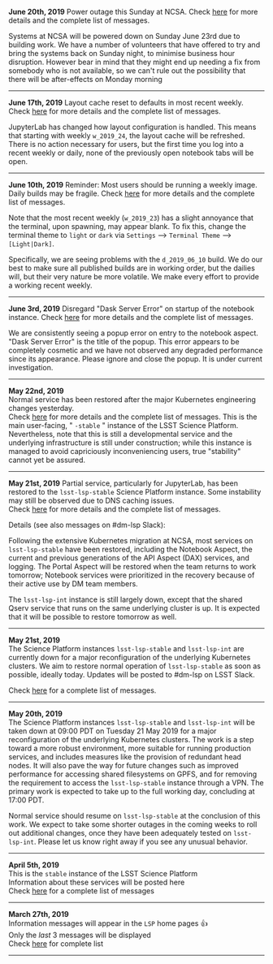 **June 20th, 2019**
Power outage this Sunday at NCSA.
Check [here](https://github.com/lsst-dm/lsp-landing-page/blob/master/motd/stable.md) for more details and the complete list of messages.

Systems at NCSA will be powered down on Sunday June 23rd due to building work. We have a number of volunteers that have offered to try and bring the systems back on Sunday night, to minimise business hour disruption. However bear in mind that they might end up needing a fix from somebody who is not available, so we can't rule out the possibility that there will be after-effects on Monday morning

---
**June 17th, 2019**
Layout cache reset to defaults in most recent weekly.
Check [here](https://github.com/lsst-dm/lsp-landing-page/blob/master/motd/stable.md) for more details and the complete list of messages.

JupyterLab has changed how layout configuration is handled.
This means that starting with weekly `w_2019_24`, the layout cache will be refreshed.
There is no action necessary for users, but the first time you log into a recent weekly or daily, none of the previously open notebook tabs will be open.

---
**June 10th, 2019**
Reminder: Most users should be running a weekly image.
Daily builds may be fragile.
Check [here](https://github.com/lsst-dm/lsp-landing-page/blob/master/motd/stable.md) for more details and the complete list of messages.

Note that the most recent weekly (`w_2019_23`) has a slight annoyance that the terminal, upon spawning, may appear blank.
To fix this, change the terminal theme to `light` or `dark` via `Settings` --> `Terminal Theme` --> `[Light|Dark]`.

Specifically, we are seeing problems with the `d_2019_06_10` build.
We do our best to make sure all published builds are in working order, but the dailies will, but their very nature be more volatile.
We make every effort to provide a working recent weekly.

---
**June 3rd, 2019**
Disregard "Dask Server Error" on startup of the notebook instance.
Check [here](https://github.com/lsst-dm/lsp-landing-page/blob/master/motd/stable.md) for more details and the complete list of messages.

We are consistently seeing a popup error on entry to the notebook aspect.
"Dask Server Error" is the title of the popup.
This error appears to be completely cosmetic and we have not observed any degraded performance since its appearance.
Please ignore and close the popup.
It is under current investigation.

---
**May 22nd, 2019**  
Normal service has been restored after the major Kubernetes engineering changes yesterday.  
Check [here](https://github.com/lsst-dm/lsp-landing-page/blob/master/motd/stable.md) for more details and the complete list of messages.
This is the main user-facing, " `-stable` " instance of the LSST Science Platform.  Nevertheless, note that this is still a developmental service and the underlying infrastructure is still under construction; while this instance is managed to avoid capriciously inconveniencing users, true "stability" cannot yet be assured.

---
**May 21st, 2019**
Partial service, particularly for JupyterLab, has been restored to the `lsst-lsp-stable` Science Platform instance.  Some instability may still be observed due to DNS caching issues.  
Check [here](https://github.com/lsst-dm/lsp-landing-page/blob/master/motd/stable.md) for more details and the complete list of messages.

Details (see also messages on #dm-lsp Slack):

Following the extensive Kubernetes migration at NCSA, most services on `lsst-lsp-stable` have been restored, including the Notebook Aspect, the current and previous generations of the API Aspect (DAX) services, and logging.  The Portal Aspect will be restored when the team returns to work tomorrow; Notebook services were prioritized in the recovery because of their active use by DM team members.

The `lsst-lsp-int` instance is still largely down, except that the shared Qserv service that runs on the same underlying cluster is up.  It is expected that it will be possible to restore tomorrow as well.

---
**May 21st, 2019**  
The Science Platform instances `lsst-lsp-stable` and `lsst-lsp-int` are currently down for a major reconfiguration of the underlying Kubernetes clusters.  We aim to restore normal operation of `lsst-lsp-stable` as soon as possible, ideally today.  Updates will be posted to #dm-lsp on LSST Slack.

Check [here](https://github.com/lsst-dm/lsp-landing-page/blob/master/motd/stable.md) for a complete list of messages.

---
**May 20th, 2019**  
The Science Platform instances `lsst-lsp-stable` and `lsst-lsp-int` will be taken down at 09:00 PDT on Tuesday 21 May 2019 for a major reconfiguration of the underlying Kubernetes clusters.
The work is a step toward a more robust environment, more suitable for running production services, and includes measures like the provision of redundant head nodes.
It will also pave the way for future changes such as improved performance for accessing shared filesystems on GPFS, and for removing the requirement to access the `lsst-lsp-stable` instance through a VPN.
The primary work is expected to take up to the full working day, concluding at 17:00 PDT.

Normal service should resume on `lsst-lsp-stable` at the conclusion of this work.
We expect to take some shorter outages in the coming weeks to roll out additional changes, once they have been adequately tested on `lsst-lsp-int`.
Please let us know right away if you see any unusual behavior.

---
**April 5th, 2019**  
This is the `stable` instance of the LSST Science Platform   
Information about these services will be posted here  
Check [here](https://github.com/lsst-dm/lsp-landing-page/blob/master/motd/stable.md) for a complete list of messages  

---
**March 27th, 2019**  
Information messages will appear in the `LSP` home pages :+1:  
Only the *last* 3 messages will be displayed  
Check [here](https://github.com/lsst-dm/lsp-landing-page/blob/master/motd/stable.md) for complete list  

---

